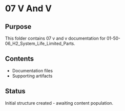 # 07 V And V

## Purpose
This folder contains 07 v and v documentation for 01-50-06_H2_System_Life_Limited_Parts.

## Contents
- Documentation files
- Supporting artifacts

## Status
Initial structure created - awaiting content population.
